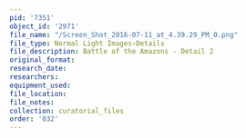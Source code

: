 ```yaml
---
pid: '7351'
object_id: '2971'
file_name: "/Screen_Shot_2016-07-11_at_4.39.29_PM_0.png"
file_type: Normal Light Images›Details
file_description: Battle of the Amazons - Detail 2
original_format:
research_date:
researchers:
equipment_used:
file_location:
file_notes:
collection: curatorial_files
order: '032'
---
```

